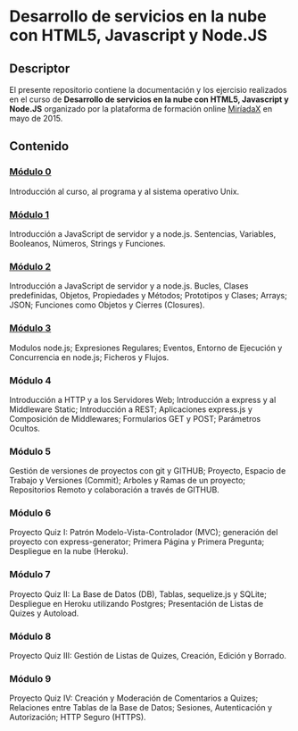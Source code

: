 # Desarrollo de servicios en la nube con HTML5, Javascript y Node.JS

## Descriptor

El presente repositorio contiene la documentación y los ejercisio realizados en el
curso de **Desarrollo de servicios en la nube con HTML5, Javascript y Node.JS**
organizado por la plataforma de formación online [MiríadaX](https://www.miriadax.net/web/javascript-node-js) en mayo de 2015.

## Contenido

### [Módulo 0](https://github.com/ddialar/NodeJS-MiriadaX-Servicios-en-la-nube/tree/master/Mod%200%20-%20Introduccion%20y%20SO%20Linux)

Introducción al curso, al programa y al sistema operativo Unix.

### [Módulo 1](https://github.com/ddialar/NodeJS-MiriadaX-Servicios-en-la-nube/tree/master/Mod%201%20-%20Introduccion%20a%20JS)

Introducción a JavaScript de servidor y a node.js. Sentencias, Variables, Booleanos, Números, Strings y Funciones.

### [Módulo 2](https://github.com/ddialar/NodeJS-MiriadaX-Servicios-en-la-nube/tree/master/Mod%202%20-%20JS%20como%20server)

Introducción a JavaScript de servidor y a node.js. Bucles, Clases predefinidas, Objetos, Propiedades y Métodos; Prototipos y Clases; Arrays; JSON; Funciones como Objetos y Cierres (Closures).

### [Módulo 3](https://github.com/ddialar/NodeJS-MiriadaX-Servicios-en-la-nube/tree/master/Mod%203%20-%20Introduccion%20a%20NodeJS)

Modulos node.js; Expresiones Regulares; Eventos, Entorno de Ejecución y Concurrencia en node.js; Ficheros y Flujos.

### Módulo 4

Introducción a HTTP y a los Servidores Web; Introducción a express y al Middleware Static; Introducción a REST; Aplicaciones express.js y Composición de Middlewares; Formularios GET y POST; Parámetros Ocultos.

### Módulo 5

Gestión de versiones de proyectos con git y GITHUB; Proyecto, Espacio de Trabajo y Versiones (Commit); Arboles y Ramas de un proyecto; Repositorios Remoto y colaboración a través de GITHUB.

### Módulo 6

Proyecto Quiz I: Patrón Modelo-Vista-Controlador (MVC); generación del proyecto con express-generator; Primera Página y Primera Pregunta; Despliegue en la nube (Heroku).

### Módulo 7

Proyecto Quiz II: La Base de Datos (DB), Tablas, sequelize.js y SQLite; Despliegue en Heroku utilizando Postgres; Presentación de Listas de Quizes y Autoload.

### Módulo 8

Proyecto Quiz III: Gestión de Listas de Quizes, Creación, Edición y Borrado.

### Módulo 9

Proyecto Quiz IV: Creación y Moderación de Comentarios a Quizes; Relaciones entre Tablas de la Base de Datos; Sesiones, Autenticación y Autorización; HTTP Seguro (HTTPS).
